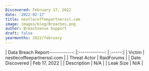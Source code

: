 ```yaml
---
Discovered: February 17, 2022
date: '2022-02-17'
title: nestlecoffeepartnerssl.com
image: images/blog/Breaches.png
author: Breachsense Support
draft: false
yearmonths: 2022/february
---
```


| Data Breach Report------------:   |:-------------:    | :-----:|
| Victim    | nestlecoffeepartnerssl.com      | 
| Threat Actor    | RaidForums      | 
| Date Discovered    | Feb 17, 2022      | 
| Description    | N/A      | 
| Leak Size    | N/A      | 

